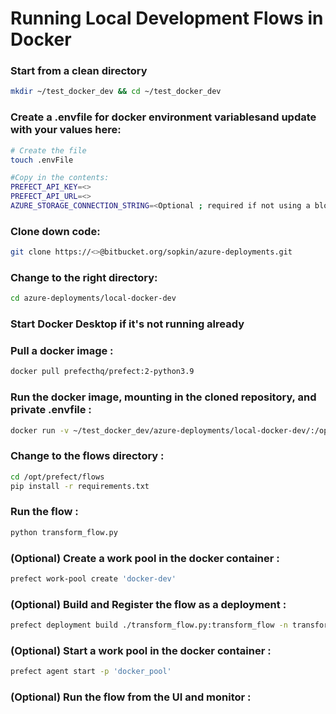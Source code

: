 # Running Local Development Flows in Docker

### Start from a clean directory
```bash
mkdir ~/test_docker_dev && cd ~/test_docker_dev
```

### Create a .envfile for docker environment variablesand update with your values here:
```bash
# Create the file
touch .envFile

#Copy in the contents:
PREFECT_API_KEY=<>
PREFECT_API_URL=<>
AZURE_STORAGE_CONNECTION_STRING=<Optional ; required if not using a block>
```

### Clone down code:
```bash
git clone https://<>@bitbucket.org/sopkin/azure-deployments.git
```

### Change to the right directory:
```bash
cd azure-deployments/local-docker-dev
```

### Start Docker Desktop if it's not running already

### Pull a docker image :
```bash
docker pull prefecthq/prefect:2-python3.9
```

### Run the docker image, mounting in the cloned repository, and private .envfile :
```bash
docker run -v ~/test_docker_dev/azure-deployments/local-docker-dev/:/opt/prefect/flows --env-file ~/test_docker_dev/.envfile -it prefecthq/prefect:2-python3.9 /bin/sh
```

### Change to the flows directory :
```bash
cd /opt/prefect/flows
pip install -r requirements.txt
```

### Run the flow :
```bash
python transform_flow.py
```

### (Optional) Create a work pool in the docker container :
```bash
prefect work-pool create 'docker-dev'
```

### (Optional) Build and Register the flow as a deployment :
```bash
prefect deployment build ./transform_flow.py:transform_flow -n transform-flow-deploy -p docker-dev --apply
```

### (Optional) Start a work pool in the docker container :
```bash
prefect agent start -p 'docker_pool'
```

### (Optional) Run the flow from the UI and monitor :
